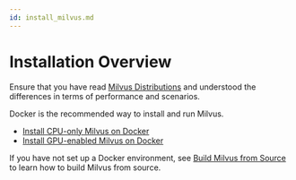 ```yaml
---
id: install_milvus.md
---
```


# Installation Overview

Ensure that you have read [Milvus Distributions](milvus_distributions-cpu.md) and understood the differences in terms of performance and scenarios.

Docker is the recommended way to install and run Milvus.

- [Install CPU-only Milvus on Docker](milvus_docker-cpu.md)
- [Install GPU-enabled Milvus on Docker](milvus_docker-gpu.md)


  
<div class="alert note">
If you have not set up a Docker environment, see <a href="https://github.com/milvus-io/milvus/blob/{{var.github_install_page}}/INSTALL.md">Build Milvus from Source</a> to learn how to build Milvus from source.
</div>

